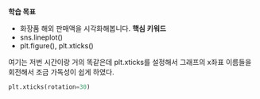 **학습 목표**  
- 화장품 해외 판매액을 시각화해봅니다.
**핵심 키워드**
- sns.lineplot()
- plt.figure(), plt.xticks()


여기는 저번 시간이랑 거의 똑같은데 plt.xticks를 설정해서 그래프의 x좌표 이름들을 회전해서 조금 가독성이 쉽게 하였다.
```python
plt.xticks(rotation=30)
```